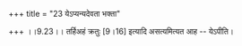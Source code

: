 +++
title = "23 येऽप्यन्यदेवता भक्ता"

+++
।।9.23।। तर्हिअहं क्रतुः \[9।16\] इत्यादि असत्यमित्यत आह -- येऽपीति।
